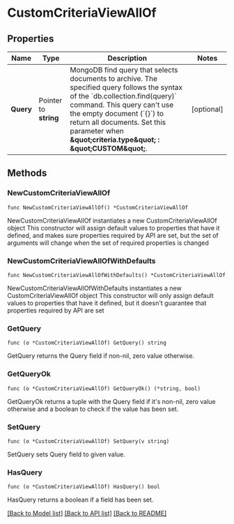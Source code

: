 # CustomCriteriaViewAllOf

## Properties

Name | Type | Description | Notes
------------ | ------------- | ------------- | -------------
**Query** | Pointer to **string** | MongoDB find query that selects documents to archive. The specified query follows the syntax of the &#x60;db.collection.find(query)&#x60; command. This query can&#39;t use the empty document (&#x60;{}&#x60;) to return all documents. Set this parameter when **\&quot;criteria.type\&quot; : \&quot;CUSTOM\&quot;**. | [optional] 

## Methods

### NewCustomCriteriaViewAllOf

`func NewCustomCriteriaViewAllOf() *CustomCriteriaViewAllOf`

NewCustomCriteriaViewAllOf instantiates a new CustomCriteriaViewAllOf object
This constructor will assign default values to properties that have it defined,
and makes sure properties required by API are set, but the set of arguments
will change when the set of required properties is changed

### NewCustomCriteriaViewAllOfWithDefaults

`func NewCustomCriteriaViewAllOfWithDefaults() *CustomCriteriaViewAllOf`

NewCustomCriteriaViewAllOfWithDefaults instantiates a new CustomCriteriaViewAllOf object
This constructor will only assign default values to properties that have it defined,
but it doesn't guarantee that properties required by API are set

### GetQuery

`func (o *CustomCriteriaViewAllOf) GetQuery() string`

GetQuery returns the Query field if non-nil, zero value otherwise.

### GetQueryOk

`func (o *CustomCriteriaViewAllOf) GetQueryOk() (*string, bool)`

GetQueryOk returns a tuple with the Query field if it's non-nil, zero value otherwise
and a boolean to check if the value has been set.

### SetQuery

`func (o *CustomCriteriaViewAllOf) SetQuery(v string)`

SetQuery sets Query field to given value.

### HasQuery

`func (o *CustomCriteriaViewAllOf) HasQuery() bool`

HasQuery returns a boolean if a field has been set.


[[Back to Model list]](../README.md#documentation-for-models) [[Back to API list]](../README.md#documentation-for-api-endpoints) [[Back to README]](../README.md)


